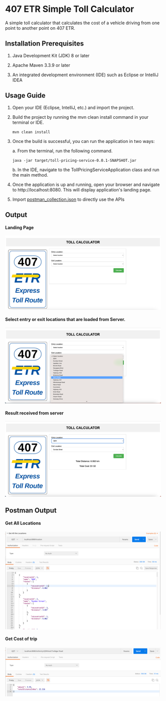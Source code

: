 # 407 ETR Simple Toll Calculator
A simple toll calculator that calculates 
the cost of a vehicle driving from one point to another point on 407 ETR.

## Installation Prerequisites
1. Java Development Kit (JDK) 8 or later
 
2. Apache Maven 3.3.9 or later

3. An integrated development environment (IDE) such as Eclipse or IntelliJ IDEA

## Usage Guide

1. Open your IDE (Eclipse, IntelliJ, etc.) and import the project.

2. Build the project by running the mvn clean install command in your terminal or IDE.
   ```
   mvn clean install
   ```

3. Once the build is successful, you can run the application in two ways:

   a. From the terminal, run the following command.
   ```
   java -jar target/toll-pricing-service-0.0.1-SNAPSHOT.jar
   ```

   b. In the IDE, navigate to the TollPricingServiceApplication class and run the main method.

4. Once the application is up and running, open your browser and navigate to http://localhost:8080. This will display application's landing page.

5. Import [postman_collection.json](assets/postman/postman_collection.json) to directly use the APIs

## Output
#### Landing Page
![Landing Page](assets/images/landing_page.png)

#### Select entry or exit locations that are loaded from Server.
![Select Locations](assets/images/select_options.png)

#### Result received from server
![Result](assets/images/cost.png)

## Postman Output

#### Get All Locations
![Get All Locations](assets/images/postman_get_all_locations.png)

#### Get Cost of trip
![Get Cost of Trip](assets/images/postman_get_cost_of_trip.png)

